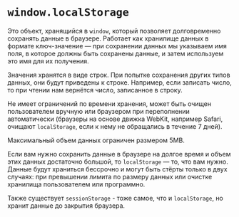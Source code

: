 # `window.localStorage`

Это объект, хранящийся в `window`, который позволяет долговременно сохранять данные в браузере. Работает как хранилище данных в формате ключ-значение — при сохранении данных мы указываем имя поля, в которое должны быть сохранены данные, и затем используем это имя для их получения.

Значения хранятся в виде строк. При попытке сохранения других типов данных, они будут приведены к строке. Например, если записать число, то при чтении нам вернётся число, записанное в строку.

Не имеет ограничений по времени хранения, может быть очищен пользователем вручную или браузером при переполнении автоматически (браузеры на основе движка WebKit, например Safari, очищают `localStorage`, если к нему не обращались в течение 7 дней).

Максимальный объем данных ограничен размером 5MB.

Если вам нужно сохранить данные в браузере на долгое время и объем этих данных достаточно большой, то `localStorage` — то, что вам нужно. Данные будут храниться бессрочно и могут быть стёрты только в двух случаях: при превышении лимита по размеру данных или очистке хранилища пользователем или программно.

Также существует `sessionStorage` - тоже самое, что и `localStorage`, но хранит данные до закрытия браузера.
